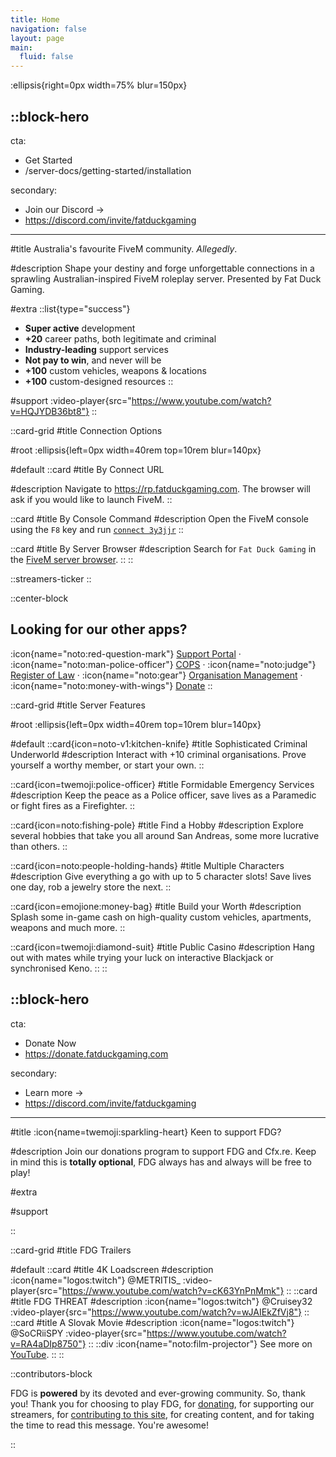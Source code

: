 ```yaml
---
title: Home
navigation: false
layout: page
main:
  fluid: false
---
```


:ellipsis{right=0px width=75% blur=150px}

::block-hero
---
cta:

- Get Started
- /server-docs/getting-started/installation

secondary:

- Join our Discord →
- https://discord.com/invite/fatduckgaming
---

#title
Australia's favourite FiveM community. _Allegedly_.

#description
Shape your destiny and forge unforgettable connections in a sprawling Australian-inspired FiveM roleplay server. Presented by Fat Duck Gaming.

#extra
 ::list{type="success"}
 - **Super active** development
 - **+20** career paths, both legitimate and criminal
 - **Industry-leading** support services
 - **Not pay to win**, and never will be
 - **+100** custom vehicles, weapons & locations
 - **+100** custom-designed resources
 ::

#support
 :video-player{src="https://www.youtube.com/watch?v=HQJYDB36bt8"}
::

::card-grid
#title
Connection Options

#root
:ellipsis{left=0px width=40rem top=10rem blur=140px}

#default
::card
#title
By Connect URL

#description
Navigate to https://rp.fatduckgaming.com. The browser will ask if you would like to launch FiveM.
::

::card
#title
By Console Command
#description
Open the FiveM console using the `F8` key and run [`connect 3y3jjr`](/server-docs/getting-started/how-to-connect#by-console-command)
::

::card
#title
By Server Browser
#description
Search for `Fat Duck Gaming` in the [FiveM server browser](https://servers.fivem.net/).
::
::

::streamers-ticker
::

::center-block

## Looking for our other apps?

:icon{name="noto:red-question-mark"} [Support Portal](https://support.fatduckgaming.com) · :icon{name="noto:man-police-officer"} [COPS](https://cops.fatduckgaming.com) · :icon{name="noto:judge"} [Register of Law](https://law.fatduckgaming.com) · :icon{name="noto:gear"} [Organisation Management](https://orgs.fatduckgaming.com/) · :icon{name="noto:money-with-wings"} [Donate](https://donate.fatduckgaming.com)
::

::card-grid
#title
Server Features

#root
:ellipsis{left=0px width=40rem top=10rem blur=140px}

#default
::card{icon=noto-v1:kitchen-knife}
#title
Sophisticated Criminal Underworld
#description
Interact with +10 criminal organisations. Prove yourself a worthy member, or start your own.
::

::card{icon=twemoji:police-officer}
#title
Formidable Emergency Services
#description
Keep the peace as a Police officer, save lives as a Paramedic or fight fires as a Firefighter.
::

::card{icon=noto:fishing-pole}
#title
Find a Hobby
#description
Explore several hobbies that take you all around San Andreas, some more lucrative than others.
::

::card{icon=noto:people-holding-hands}
#title
Multiple Characters
#description
Give everything a go with up to 5 character slots! Save lives one day, rob a jewelry store the next.
::

::card{icon=emojione:money-bag}
#title
Build your Worth
#description
Splash some in-game cash on high-quality custom vehicles, apartments, weapons and much more.
::

::card{icon=twemoji:diamond-suit}
#title
Public Casino
#description
Hang out with mates while trying your luck on interactive Blackjack or synchronised Keno.
::
::

::block-hero
---
cta:

- Donate Now
- https://donate.fatduckgaming.com

secondary:

- Learn more →
- https://discord.com/invite/fatduckgaming
---

#title
:icon{name=twemoji:sparkling-heart} Keen to support FDG?

#description
Join our donations program to support FDG and Cfx.re. Keep in mind this is **totally optional**, FDG always has and always will be free to play!

#extra

#support

::

::card-grid
#title
FDG Trailers

#default
::card
#title
4K Loadscreen
#description
:icon{name="logos:twitch"} @METRITIS\_
:video-player{src="https://www.youtube.com/watch?v=cK63YnPnMmk"}
::
::card
#title
FDG THREAT
#description
:icon{name="logos:twitch"} @Cruisey32
:video-player{src="https://www.youtube.com/watch?v=wJAIEkZfVj8"}
::
::card
#title
A Slovak Movie
#description
:icon{name="logos:twitch"} @SoCRiiSPY
:video-player{src="https://www.youtube.com/watch?v=RA4aDIp8750"}
::
::div
:icon{name="noto:film-projector"} See more on [YouTube](https://www.youtube.com/@fatduckgamingloadscreens6344).
::
::

::contributors-block

 FDG is **powered** by its devoted and ever-growing community. So, thank you! Thank you for choosing to play FDG, for [donating](/server-docs/administrative/donations-and-subscriptions), for supporting our streamers, for [contributing to this site](/server-docs/administrative/contribute-to-docs), for creating content, and for taking the time to read this message. You're awesome!

::
